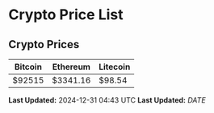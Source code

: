 # Crypto Price List

## Crypto Prices
| Bitcoin | Ethereum | Litecoin |
| ------- | -------- | -------- |
| $92515 | $3341.16 | $98.54 |
**Last Updated:** 2024-12-31 04:43 UTC
**Last Updated:** $DATE$
